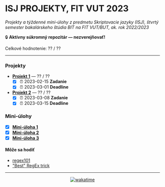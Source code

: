 # ISJ PROJEKTY, FIT VUT 2023 #

*Projekty a týždenné mini-úlohy z predmetu Skriptovacie jazyky (ISJ), štvrtý semester bakalárskeho štúdia BIT na FIT VUT/BUT, ak. rok 2022/2023*

🔒 **Aktívny súkromný repozitár — nezverejňovať!**

Celkové hodnotenie: ?? / ??

----------------------------------------------

### Projekty ###

* **[Projekt 1](proj1.py)** — ?? / ??
  * [X] ⏰ 2023-02-15 **Zadanie**
  * [X] ⏰ 2023-03-01 **Deadline**
* **[Projekt 2](proj2.py)** — ?? / ??
  * [X] ⏰ 2023-03-08 **Zadanie**
  * [X] ⏰ 2023-03-15 **Deadline**

### Mini-úlohy ###

* [X] **[Mini-úloha 1](mini-ulohy/minitask1.py)**
* [X] **[Mini-úloha 2](mini-ulohy/minitask2.py)**
* [X] **[Mini-úloha 3](mini-ulohy/minitask3.py)**

#### Môže sa hodiť ####

* [regex101](https://regex101.com/)
* ["Best" RegEx trick](https://www.rexegg.com/regex-best-trick.html#notarzan)

----------------------------------------------

<div align="center"><a href="https://wakatime.com"><img alt="wakatime" src="https://wakatime.com/badge/user/dd421270-8f1c-43aa-aa5b-ec52a2a18852/project/e67104b6-a9e6-4f2c-8c94-56d6345777dd.svg" /></a></div>
